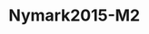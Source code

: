 <a name="material" />

# Nymark2015-M2
<script type="application/ld+json">
  {
    "@context": "https://schema.org/",
    "@type": "ChemicalSubstance",
    "http://purl.org/dc/terms/conformsTo":
      {
        "@type": "CreativeWork",
        "@id": "https://bioschemas.org/profiles/ChemicalSubstance/0.4-RELEASE/"
      },
    "@id": "https://egonw.github.io/nanowiki/nanowiki410.html#material",
    "name": "Nymark2015-M2",
    "sameAs": "http://127.0.0.1/mediawiki/index.php/Special:URIResolver/Nymark2015-2DM2"
  }
</script>

